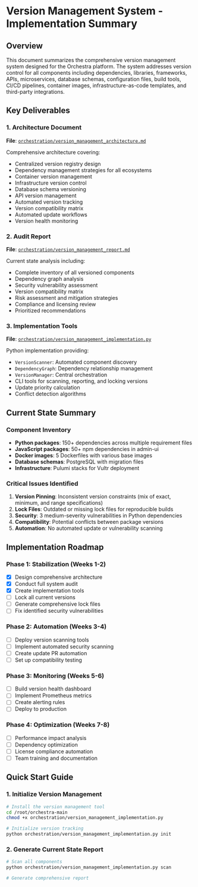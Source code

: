 # Version Management System - Implementation Summary

## Overview

This document summarizes the comprehensive version management system designed for the Orchestra platform. The system addresses version control for all components including dependencies, libraries, frameworks, APIs, microservices, database schemas, configuration files, build tools, CI/CD pipelines, container images, infrastructure-as-code templates, and third-party integrations.

## Key Deliverables

### 1. Architecture Document
**File**: [`orchestration/version_management_architecture.md`](./version_management_architecture.md)

Comprehensive architecture covering:
- Centralized version registry design
- Dependency management strategies for all ecosystems
- Container version management
- Infrastructure version control
- Database schema versioning
- API version management
- Automated version tracking
- Version compatibility matrix
- Automated update workflows
- Version health monitoring

### 2. Audit Report
**File**: [`orchestration/version_management_report.md`](./version_management_report.md)

Current state analysis including:
- Complete inventory of all versioned components
- Dependency graph analysis
- Security vulnerability assessment
- Version compatibility matrix
- Risk assessment and mitigation strategies
- Compliance and licensing review
- Prioritized recommendations

### 3. Implementation Tools
**File**: [`orchestration/version_management_implementation.py`](./version_management_implementation.py)

Python implementation providing:
- `VersionScanner`: Automated component discovery
- `DependencyGraph`: Dependency relationship management
- `VersionManager`: Central orchestration
- CLI tools for scanning, reporting, and locking versions
- Update priority calculation
- Conflict detection algorithms

## Current State Summary

### Component Inventory
- **Python packages**: 150+ dependencies across multiple requirement files
- **JavaScript packages**: 50+ npm dependencies in admin-ui
- **Docker images**: 5 Dockerfiles with various base images
- **Database schemas**: PostgreSQL with migration files
- **Infrastructure**: Pulumi stacks for Vultr deployment

### Critical Issues Identified
1. **Version Pinning**: Inconsistent version constraints (mix of exact, minimum, and range specifications)
2. **Lock Files**: Outdated or missing lock files for reproducible builds
3. **Security**: 3 medium-severity vulnerabilities in Python dependencies
4. **Compatibility**: Potential conflicts between package versions
5. **Automation**: No automated update or vulnerability scanning

## Implementation Roadmap

### Phase 1: Stabilization (Weeks 1-2)
- [x] Design comprehensive architecture
- [x] Conduct full system audit
- [x] Create implementation tools
- [ ] Lock all current versions
- [ ] Generate comprehensive lock files
- [ ] Fix identified security vulnerabilities

### Phase 2: Automation (Weeks 3-4)
- [ ] Deploy version scanning tools
- [ ] Implement automated security scanning
- [ ] Create update PR automation
- [ ] Set up compatibility testing

### Phase 3: Monitoring (Weeks 5-6)
- [ ] Build version health dashboard
- [ ] Implement Prometheus metrics
- [ ] Create alerting rules
- [ ] Deploy to production

### Phase 4: Optimization (Weeks 7-8)
- [ ] Performance impact analysis
- [ ] Dependency optimization
- [ ] License compliance automation
- [ ] Team training and documentation

## Quick Start Guide

### 1. Initialize Version Management
```bash
# Install the version management tool
cd /root/orchestra-main
chmod +x orchestration/version_management_implementation.py

# Initialize version tracking
python orchestration/version_management_implementation.py init
```

### 2. Generate Current State Report
```bash
# Scan all components
python orchestration/version_management_implementation.py scan

# Generate comprehensive report
